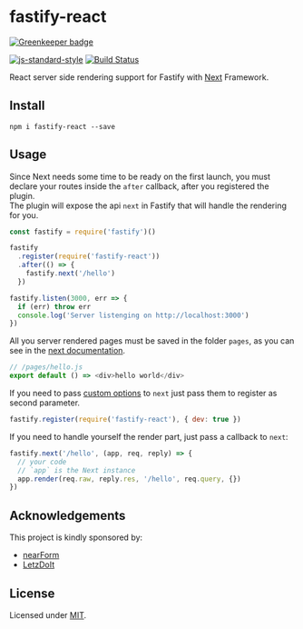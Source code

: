 # fastify-react

[![Greenkeeper badge](https://badges.greenkeeper.io/fastify/fastify-react.svg)](https://greenkeeper.io/)

[![js-standard-style](https://img.shields.io/badge/code%20style-standard-brightgreen.svg?style=flat)](http://standardjs.com/)  [![Build Status](https://travis-ci.org/fastify/fastify-react.svg?branch=master)](https://travis-ci.org/fastify/fastify-react)

React server side rendering support for Fastify with [Next](https://github.com/zeit/next.js/#custom-server-and-routing) Framework.

## Install
```
npm i fastify-react --save
```

## Usage
Since Next needs some time to be ready on the first launch, you must declare your routes inside the `after` callback, after you registered the plugin.  
The plugin will expose the api `next` in Fastify that will handle the rendering for you.  
```js
const fastify = require('fastify')()

fastify
  .register(require('fastify-react'))
  .after(() => {
    fastify.next('/hello')
  })

fastify.listen(3000, err => {
  if (err) throw err
  console.log('Server listenging on http://localhost:3000')
})
```

All you server rendered pages must be saved in the folder `pages`, as you can see in the [next documentation](https://github.com/zeit/next.js/#custom-server-and-routing).
```js
// /pages/hello.js
export default () => <div>hello world</div>
```
If you need to pass [custom options](https://github.com/zeit/next.js/#custom-configuration) to `next` just pass them to register as second parameter.
```js
fastify.register(require('fastify-react'), { dev: true })
```

If you need to handle yourself the render part, just pass a callback to `next`:
```js
fastify.next('/hello', (app, req, reply) => {
  // your code
  // `app` is the Next instance
  app.render(req.raw, reply.res, '/hello', req.query, {})
})
```
## Acknowledgements

This project is kindly sponsored by:
- [nearForm](http://nearform.com)
- [LetzDoIt](http://www.letzdoitapp.com/)

## License

Licensed under [MIT](./LICENSE).
